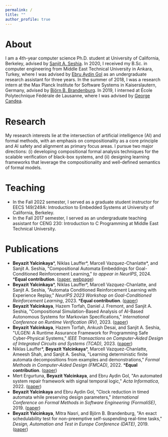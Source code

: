 ```yaml
---
permalink: /
title: ""
author_profile: true
---
```


# About

I am a 4th-year computer science Ph.D. student at University of California, Berkeley, advised by [Sanjit A. Seshia](https://people.eecs.berkeley.edu/~sseshia/). In 2020, I received my B.Sc. in computer engineering from Middle East Technical University in Ankara, Turkey, where I was advised by [Ebru Aydin Gol](https://cps.ceng.metu.edu.tr/people/ebru-aydin-gol/) as an undergraduate research assistant for three years. In the summer of 2018, I was a research intern at the Max Planck Institute for Software Systems in Kaiserslautern, Germany, advised by [Björn B. Brandenburg](https://people.mpi-sws.org/~bbb/). In 2019, I interned at École Polytechnique Fédérale de Lausanne, where I was advised by [George Candea](https://dslab.epfl.ch/people/candea/).

# Research

My research interests lie at the intersection of artificial intelligence (AI) and formal methods, with an emphasis on compositionality as a core principle and AI safety and alignment as primary focus areas. I pursue two major directions: (i) developing compositional formal analysis techniques for the scalable verification of black-box systems, and (ii) designing learning frameworks that leverage the compositionality and well-defined semantics of formal models.

# Teaching

- In the Fall 2022 semester, I served as a graduate student instructor for EECS 149/249A: Introduction to Embedded Systems at University of California, Berkeley.
- In the Fall 2017 semester, I served as an undergraduate teaching assistant for CENG 230: Introduction to C Programming at Middle East Technical University.

# Publications

- **Beyazit Yalcinkaya**\*, Niklas Lauffer\*, Marcell Vazquez-Chanlatte\*, and Sanjit A. Seshia, "Compositional Automata Embeddings for Goal-Conditioned Reinforcement Learning," *to appear in NeurIPS*, 2024. \***Equal contribution**. ([paper](https://beyazit-x.github.io/files/neurips24.pdf), [webpage](https://rad-embeddings.github.io/))
- **Beyazit Yalcinkaya**\*, Niklas Lauffer\*, Marcell Vazquez-Chanlatte, and Sanjit A. Seshia, "Automata Conditioned Reinforcement Learning with Experience Replay," *NeurIPS 2023 Workshop on Goal-Conditioned Reinforcement Learning*, 2023. \***Equal contribution**. ([paper](https://beyazit-x.github.io/files/gcrl23.pdf))
- **Beyazit Yalcinkaya**, Hazem Torfah, Daniel J. Fremont, and Sanjit A. Seshia, "Compositional Simulation-Based Analysis of AI-Based Autonomous Systems for Markovian Specifications," *International Conference on Runtime Verification (RV)*, 2023. ([paper](https://beyazit-x.github.io/files/rv23.pdf))
- **Beyazit Yalcinkaya**, Hazem Torfah, Ankush Desai, and Sanjit A. Seshia, "ULGEN: A Runtime Assurance Framework for Programming Safe Cyber-Physical Systems," *IEEE Transactions on Computer-Aided Design of Integrated Circuits and Systems (TCAD)*, 2023. ([paper](https://beyazit-x.github.io/files/tcad23.pdf))
- Niklas Lauffer\*, **Beyazit Yalcinkaya**\*, Marcell Vazquez-Chanlatte, Ameesh Shah, and Sanjit A. Seshia, "Learning deterministic finite automata decompositions from examples and demonstrations," *Formal Methods in Computer-Aided Design (FMCAD)*, 2022. \***Equal contribution**. ([paper](https://beyazit-x.github.io/files/fmcad22.pdf))
- Mert Ergurtuna, **Beyazit Yalcinkaya**, and Ebru Aydin Gol, "An automated system repair framework with signal temporal logic," *Acta Informatica*, 2022. ([paper](https://beyazit-x.github.io/files/informatica22.pdf))
- **Beyazit Yalcinkaya** and Ebru Aydin Gol, "Clock reduction in timed automata while preserving design parameters," *International Conference on Formal Methods in Software Engineering (FormaliSE)*, 2019. ([paper](https://beyazit-x.github.io/files/formalise19.pdf))
- **Beyazit Yalcinkaya**, Mitra Nasri, and Björn B. Brandenburg, "An exact schedulability test for non-preemptive self-suspending real-time tasks," *Design, Automation and Test in Europe Conference (DATE)*, 2019. ([paper](https://beyazit-x.github.io/files/date19.pdf))
